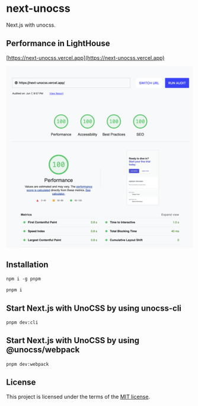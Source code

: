 # next-unocss

Next.js with unocss.

## Performance in LightHouse

[https://next-unocss.vercel.app](https://next-unocss.vercel.app)

![performance](./docs/performance.png)

## Installation

```shell
npm i -g pnpm
```

```shell
pnpm i
```

## Start Next.js with UnoCSS by using unocss-cli

```shell
pnpm dev:cli
```

## Start Next.js with UnoCSS by using @unocss/webpack

```shell
pnpm dev:webpack
```

## License

This project is licensed under the terms of the [MIT license](/LICENSE).
